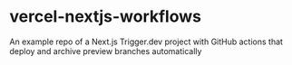 # vercel-nextjs-workflows
An example repo of a Next.js Trigger.dev project with GitHub actions that deploy and archive preview branches automatically
